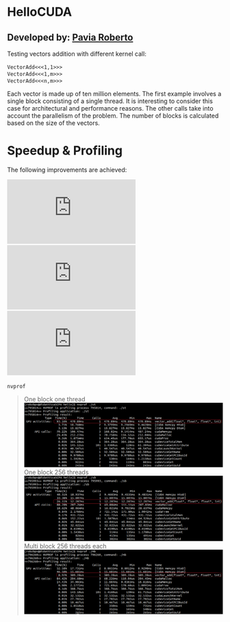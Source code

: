 # HelloCUDA

## Developed by: [Pavia Roberto](https://github.com/bloodsky)

Testing vectors addition with different kernel call:
    
    VectorAdd<<<1,1>>>
    VectorAdd<<<1,m>>>
    VectorAdd<<<n,m>>>

Each vector is made up of ten million elements. The first example involves a single block consisting of a single thread. It is interesting to consider this case for architectural and performance reasons. The other calls take into account the parallelism of the problem. The number of blocks is calculated based on the size of the vectors.

# Speedup & Profiling

The following improvements are achieved:  
  
![equation](https://latex.codecogs.com/svg.latex?%5Cleft%20%28%201%2C1%20%5Cright%20%29%5Crightarrow%20%5Cleft%20%28%201%2Cm%20%5Cright%20%29%5Capprox%2039)  
![equation](https://latex.codecogs.com/svg.latex?%5Cleft%20%28%201%2Cm%20%5Cright%20%29%5Crightarrow%20%5Cleft%20%28%20n%2Cm%20%5Cright%20%29%5Capprox%2041)  
![equation](https://latex.codecogs.com/svg.latex?%5Cleft%20%28%201%2C1%20%5Cright%20%29%5Crightarrow%20%5Cleft%20%28%20n%2Cm%20%5Cright%20%29%5Capprox%201523)  

    nvprof

> One block one thread
![alt text](https://github.com/bloodsky/HelloCUDA/blob/main/first.png)
> One block 256 threads
![alt text](https://github.com/bloodsky/HelloCUDA/blob/main/middle.png)
> Multi block 256 threads each
![alt text](https://github.com/bloodsky/HelloCUDA/blob/main/last.png)
